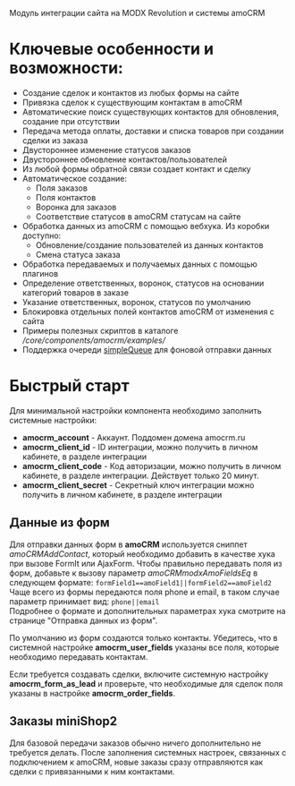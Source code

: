 Модуль интеграции сайта на MODX Revolution и системы amoCRM

# Ключевые особенности и возможности:
* Создание сделок и контактов из любых формы на сайте
* Привязка сделок к существующим контактам в amoCRM
* Автоматические поиск существующих контактов для обновления, создание при отсутствии
* Передача метода оплаты, доставки и списка товаров при создании сделки из заказа
* Двустороннее изменение статусов заказов
* Двустороннее обновление контактов/пользователей
* Из любой формы обратной связи создает контакт и сделку
* Автоматическое создание:
  * Поля заказов
  * Поля контактов 
  * Воронка для заказов
  * Соответствие статусов в amoCRM статусам на сайте
* Обработка данных из amoCRM с помощью вебхука. Из коробки доступно:
  * Обновление/создание пользователей из данных контактов
  * Смена статуса заказа
* Обработка передаваемых и получаемых данных с помощью плагинов
* Определение ответственных, воронок, статусов на основании категорий товаров в заказе
* Указание ответственных, воронок, статусов по умолчанию
* Блокировка отдельных полей контактов amoCRM от изменения с сайта
* Примеры полезных скриптов в каталоге _/core/components/amocrm/examples/_
* Поддержка очереди [simpleQueue][1] для фоновой отправки данных

# Быстрый старт

Для минимальной настройки компонента необходимо заполнить системные настройки:
* **amocrm_account** - Аккаунт. Поддомен домена amocrm.ru
* **amocrm_client_id** - ID интеграции, можно получить в личном кабинете, в разделе интеграции
* **amocrm_client_code** - Код авторизации, можно получить в личном кабинете, в разделе интеграции.  Действует только 20 минут.
* **amocrm_client_secret** - Секретный ключ интеграции можно получить в личном кабинете, в разделе интеграции

## Данные из форм

Для отправки данных форм в **amoCRM** используется сниппет _amoCRMAddContact_, который необходимо добавить в качестве
хука при вызове FormIt или AjaxForm. Чтобы правильно передавать поля из форм, добавьте к вызову параметр
_amoCRMmodxAmoFieldsEq_ в следующем формате:
`formField1==amoField1||formField2==amoField2`  
Чаще всего из формы передаются поля phone и email, в таком случае параметр принимает вид:
`phone||email`  
Подробнее о формате и дополнительных параметрах хука смотрите на странице "Отправка данных из форм".  

По умолчанию из форм создаются только контакты. Убедитесь, что в системной настройке **amocrm_user_fields**  указаны
все поля, которые необходимо передавать контактам.

Если требуется создавать сделки, включите системную настройку **amocrm_form_as_lead** и проверьте, что необходимые 
для сделок поля указаны в настройке **amocrm_order_fields**. 

## Заказы miniShop2

Для базовой передачи заказов обычно ничего дополнительно не требуется делать. После заполнения системных настроек,
связанных с подключением к amoCRM, новые заказы сразу отправляются как сделки с привязанными к ним контактами.   

[1]: https://modstore.pro/packages/utilities/simplequeue
